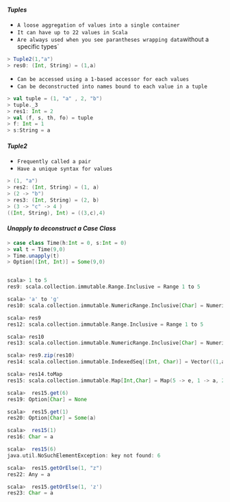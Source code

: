 #### _Tuples_
- `A loose aggregation of values into a single container`
- `It can have up to 22 values in Scala`
- `Are always used when you see parantheses wrapping data`without a specific types`
```scala 
> Tuple2(1,"a")
> res0: (Int, String) = (1,a)
```
- `Can be accessed using a 1-based accessor for each values`
- `Can be deconstructed into names bound to each value in a tuple`
```scala
> val tuple = (1, "a" , 2, "b")
> tuple._3
> res1: Int = 2
> val (f, s, th, fo) = tuple
> f: Int = 1
> s:String = a
```
#### _Tuple2_ 
- `Frequently called a pair`
- `Have a unique syntax for values`
```scala
> (1, "a")	  
> res2: (Int, String) = (1, a)
> (2 -> "b")
> res3: (Int, String) = (2, b)
> (3 -> "c" -> 4 )
((Int, String), Int) = ((3,c),4)
```
#### _Unapply to deconstruct a Case Class_

```scala
> case class Time(h:Int = 0, s:Int = 0)
> val t = Time(9,0)
> Time.unapply(t)
> Option[(Int, Int)] = Some(9,0)


scala> 1 to 5
res9: scala.collection.immutable.Range.Inclusive = Range 1 to 5

scala> 'a' to 'g'
res10: scala.collection.immutable.NumericRange.Inclusive[Char] = NumericRange a to g

scala> res9
res12: scala.collection.immutable.Range.Inclusive = Range 1 to 5

scala> res10
res13: scala.collection.immutable.NumericRange.Inclusive[Char] = NumericRange a to g

scala> res9.zip(res10)
res14: scala.collection.immutable.IndexedSeq[(Int, Char)] = Vector((1,a), (2,b), (3,c), (4,d), (5,e))

scala> res14.toMap
res15: scala.collection.immutable.Map[Int,Char] = Map(5 -> e, 1 -> a, 2 -> b, 3 -> c, 4 -> d)

scala>  res15.get(6)
res19: Option[Char] = None

scala>  res15.get(1)
res20: Option[Char] = Some(a)

scala>  res15(1)
res16: Char = a

scala>  res15(6)
java.util.NoSuchElementException: key not found: 6

scala>  res15.getOrElse(1, "z")
res22: Any = a

scala>  res15.getOrElse(1, 'z')
res23: Char = a
```